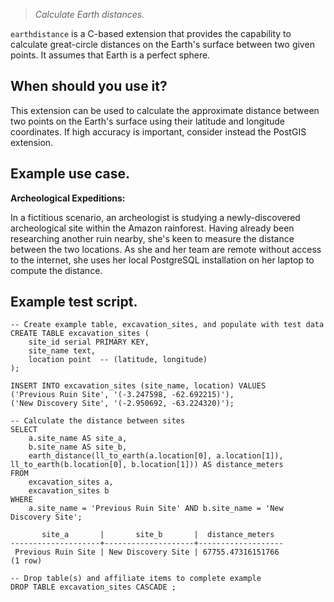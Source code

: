 > _Calculate Earth distances._

`earthdistance` is a C-based extension that provides the capability to calculate great-circle distances on the Earth's surface between two given points. It assumes that Earth is a perfect sphere.

## When should you use it?

This extension can be used to calculate the approximate distance between two points on the Earth's surface using their latitude and longitude coordinates. If high accuracy is important, consider instead the PostGIS extension.

## Example use case.

**Archeological Expeditions:**

In a fictitious scenario, an archeologist is studying a newly-discovered archeological site within the Amazon rainforest. Having already been researching another ruin nearby, she's keen to measure the distance between the two locations. As she and her team are remote without access to the internet, she uses her local PostgreSQL installation on her laptop to compute the distance.

## Example test script.

```
-- Create example table, excavation_sites, and populate with test data
CREATE TABLE excavation_sites (
    site_id serial PRIMARY KEY,
    site_name text,
    location point  -- (latitude, longitude)
);

INSERT INTO excavation_sites (site_name, location) VALUES
('Previous Ruin Site', '(-3.247598, -62.692215)'),
('New Discovery Site', '(-2.950692, -63.224320)');

-- Calculate the distance between sites
SELECT
    a.site_name AS site_a,
    b.site_name AS site_b,
    earth_distance(ll_to_earth(a.location[0], a.location[1]), ll_to_earth(b.location[0], b.location[1])) AS distance_meters
FROM
    excavation_sites a,
    excavation_sites b
WHERE
    a.site_name = 'Previous Ruin Site' AND b.site_name = 'New Discovery Site';

       site_a       |       site_b       |  distance_meters
--------------------+--------------------+-------------------
 Previous Ruin Site | New Discovery Site | 67755.47316151766
(1 row)

-- Drop table(s) and affiliate items to complete example
DROP TABLE excavation_sites CASCADE ;
```
